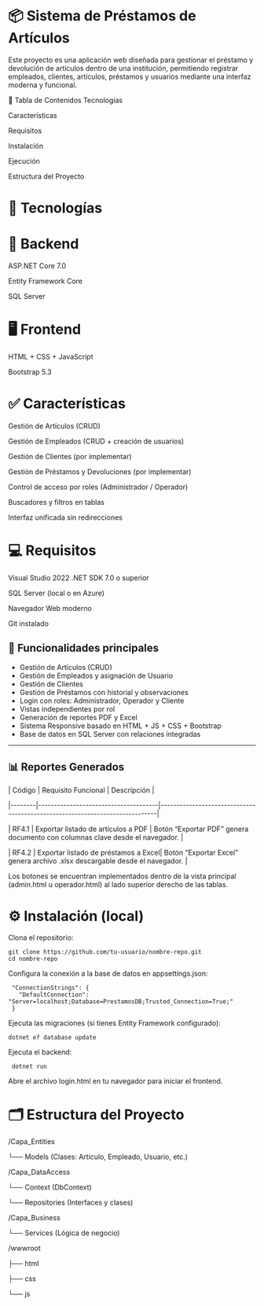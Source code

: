 # 📦 Sistema de Préstamos de Artículos
Este proyecto es una aplicación web diseñada para gestionar el préstamo y devolución de artículos dentro de una institución, permitiendo registrar empleados, clientes, artículos, préstamos y usuarios mediante una interfaz moderna y funcional.


 📑 Tabla de Contenidos
    Tecnologías

  Características

   Requisitos

   Instalación

  Ejecución

  Estructura del Proyecto


# 🚀 Tecnologías


# 🔧 Backend

ASP.NET Core 7.0

Entity Framework Core

SQL Server

# 🖥️ Frontend

HTML + CSS + JavaScript

Bootstrap 5.3

# ✅ Características


Gestión de Artículos (CRUD)

Gestión de Empleados (CRUD + creación de usuarios)

Gestión de Clientes (por implementar)

Gestión de Préstamos y Devoluciones (por implementar)

Control de acceso por roles (Administrador / Operador)

Buscadores y filtros en tablas

Interfaz unificada sin redirecciones

# 💻 Requisitos


Visual Studio 2022 
.NET SDK 7.0 o superior

SQL Server (local o en Azure)

Navegador Web moderno

Git instalado

## 🧩 Funcionalidades principales

- Gestión de Artículos (CRUD)
- Gestión de Empleados y asignación de Usuario
- Gestión de Clientes
- Gestión de Préstamos con historial y observaciones
- Login con roles: Administrador, Operador y Cliente
- Vistas independientes por rol
- Generación de reportes PDF y Excel
- Sistema Responsive basado en HTML + JS + CSS + Bootstrap
- Base de datos en SQL Server con relaciones integradas

---


## 📊 Reportes Generados

| Código | Requisito Funcional                  | Descripción                                                                 |

|--------|--------------------------------------|-----------------------------------------------------------------------------|

| RF4.1  | Exportar listado de artículos a PDF  | Botón “Exportar PDF” genera documento con columnas clave desde el navegador. |

| RF4.2  | Exportar listado de préstamos a Excel| Botón “Exportar Excel” genera archivo .xlsx descargable desde el navegador.  |

Los botones se encuentran implementados dentro de la vista principal (admin.html u operador.html) al lado superior derecho de las tablas.

# ⚙️ Instalación (local)


Clona el repositorio:


    git clone https://github.com/tu-usuario/nombre-repo.git
    cd nombre-repo

    
Configura la conexión a la base de datos en appsettings.json:

     "ConnectionStrings": {
       "DefaultConnection": "Server=localhost;Database=PrestamosDB;Trusted_Connection=True;"
     }

     
Ejecuta las migraciones (si tienes Entity Framework configurado):


    dotnet ef database update

    
Ejecuta el backend:


     dotnet run

     
Abre el archivo login.html en tu navegador para iniciar el frontend.

# 🗂️ Estructura del Proyecto

/Capa_Entities

  └── Models (Clases: Articulo, Empleado, Usuario, etc.)

/Capa_DataAccess

  └── Context (DbContext)
  
  └── Repositories (Interfaces y clases)

/Capa_Business

  └── Services (Lógica de negocio)
  
/wwwroot

  ├── html
  
  ├── css
  
  └── js
